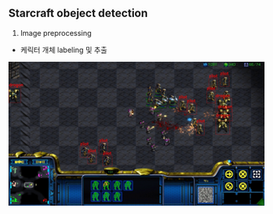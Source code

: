 ## Starcraft obeject detection 


1. Image preprocessing 

* 케릭터 개체 labeling 및 추출 

<img src = './img/test_frame1007.jpg'></img>